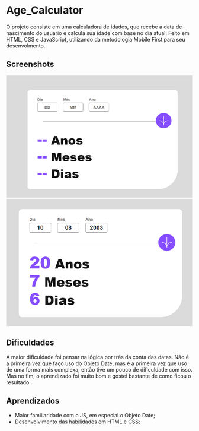# Age_Calculator

O projeto consiste em uma calculadora de idades, que recebe a data de nascimento do usuário e calcula sua idade com base no dia atual. Feito em HTML, CSS e JavaScript, utilizando da metodologia Mobile First para seu desenvolmento.

## Screenshots

![Imagem do Projeto](Imagens/Imagem_Projeto_One.png)
![Imagem do Projeto](Imagens/Imagem_Projeto_Two.png)

## Dificuldades

A maior dificuldade foi pensar na lógica por trás da conta das datas. Não é a primeira vez que faço uso do Objeto Date, mas é a primeira vez que uso de uma forma mais complexa, então tive um pouco de dificuldade com isso. Mas no fim, o aprendizado foi muito bom e gostei bastante de como ficou o resultado.

## Aprendizados

* Maior familiaridade com o JS, em especial o Objeto Date;
* Desenvolvimento das habilidades em HTML e CSS;
